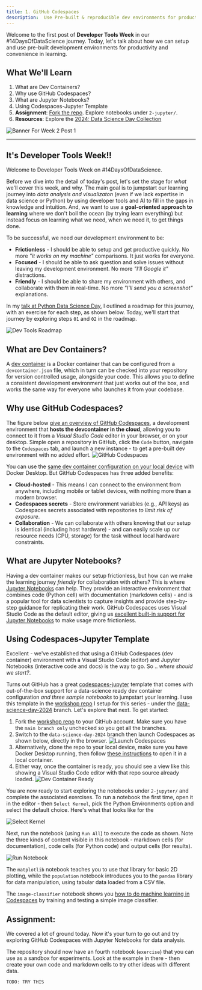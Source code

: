 ```yaml
---
title: 1. GitHub Codespaces
description:  Use Pre-built & reproducible dev environments for productivity 
---
```


Welcome to the first post of **Developer Tools Week** in our  #14DaysOfDataScience journey. Today, let's talk about how we can setup and use pre-built development environments for productivity and convenience in learning.

## What We'll Learn
1. What are Dev Containers?
1. Why use GitHub Codespaces?
1. What are Jupyter Notebooks?
1. Using Codespaces-Jupyter Template
1. **Assignment**: [Fork the repo](https://aka.ms/workshops/python-data-analysis). Explore notebooks under `2-jupyter/`.
1. **Resources**: Explore the [2024: Data Science Day Collection](https://bit.ly/2024-datasci-collection)

![Banner For Week 2 Post 1](./img/DatatScienceDay-DevTools-1.png)

---

## It's Developer Tools Week!!

Welcome to Developer Tools Week on #14DaysOfDataScience. 

Before we dive into the detail of today's post, let's set the stage for _what_ we'll cover this week, and why. The main goal is to jumpstart our learning journey into _data analysis and visualizaton_ (even if we lack expertise in data science or Python) by using developer tools and AI to fill in the gaps in knowledge and intuition. And, we want to use a **goal-oriented approach to learning** where we don't boil the ocean (by trying learn everything) but instead focus on learning what we need, when we need it, to get things done.

To be successful, we need our development environment to be:
 - **Frictionless** - I should be able to setup and get productive quickly. No more _"it works on my machine"_ comparisons. It just works for everyone.
 - **Focused** - I should be able to ask question and solve issues without leaving my development environment. No more _"I'll Google it"_ distractions.
 - **Friendly** - I should be able to share my environment with others, and collaborate with them in real-time. No more _"I'll send you a screenshot"_ explanations.

In my [talk at Python Data Science Day](https://youtu.be/scvDXfCMHYU?t=3770), I outlined a roadmap for this journey, with an exercise for each step, as shown below. Today, we'll start that journey by exploring steps `01` and `02` in the roadmap.

![Dev Tools Roadmap](./img/DataScienceDay-Roadmap.png)

## What are Dev Containers?

A [dev container](https://containers.dev/) is a Docker container that can be configured from a `devcontainer.json` file, which in turn can be checked into your repository for version controlled usage, alongside your code. This allows you to define a consistent development environment that just works out of the box, and works the same way for everyone who launches it from your codebase.

## Why use GitHub Codespaces?

The figure below [give an overview of GitHub Codespaces](https://docs.github.com/en/codespaces/overview?apiversion=2022-11-28), a development environment that **hosts the devcontainer in the cloud**, allowing you to connect to it from a _Visual Studio Code_ editor in your browser, or on your desktop. Simple open a repository in GitHub, click the `Code` button, navigate to the `Codespaces` tab, and launch a new instance - to get a pre-built dev environment with no added effort. 
![GitHub Codespaces](https://docs.github.com/assets/cb-77061/mw-1440/images/help/codespaces/codespaces-diagram.webp)

You can use the [same dev container configuration on your local device](https://code.visualstudio.com/docs/devcontainers/containers) with Docker Desktop. But GitHub Codespaces has three added benefits:
 - **Cloud-hosted** - This means I can connect to the environment from anywhere, including mobile or tablet devices, with nothing more than a modern browser.
 - **Codespaces secrets** - Store environment variables (e.g., API keys) as Codespaces secrets associated with repositories _to limit risk of exposure_.
 - **Collaboration** - We can collaborate with others knowing that our setup is identical (including host hardware) - and can easily scale up our resource needs (CPU, storage) for the task without local hardware constraints.

## What are Jupyter Notebooks?

Having a dev container makes our setup frictionless, but how can we make the learning journey _friendly_ for collaboration with others? This is where [Jupyter Notebooks](https://jupyter.org/) can help. They provide an interactive environment that combines code (Python cell) with documentation (markdown cells) - and is a popular tool for data scientists to capture insights and provide step-by-step guidance for replicating their work. GitHub Codespaces uses Visual Studio Code as the default editor, giving us [excellent built-in support for Jupyter Notebooks](https://code.visualstudio.com/docs/datascience/jupyter-notebooks) to make usage more frictionless.

## Using Codespaces-Jupyter Template

Excellent - we've established that using a GitHub Codespaces (dev container) environment with a Visual Studio Code (editor) and Jupyter Notebooks (interactive code and docs) is the way to go. So .. _where should we start?_.

Turns out GitHub has a great [codespaces-jupyter](https://github.com/github/codespaces-jupyter) template that comes with out-of-the-box support for a data-science ready dev container configuration _and three sample notebooks_ to jumpstart your learning.
I use this template in the [workshop repo](https://aka.ms/workshops/python-data-analysis) I setup for this series - under the [data-science-day-2024](https://github.com/nitya/pydata-analysis-workshop/tree/data-science-day-2024) branch. Let's explore that next. To get started:
1. Fork the [workshop repo](https://aka.ms/workshops/python-data-analysis) to your GitHub account. Make sure you have the `main branch only` unchecked so you get all the branches.
2. Switch to the `data-science-day-2024` branch then launch Codespaces as shown below, directly in the browser.
![Launch Codespaces](./img/launch-codespaces.png)
3. Alternatively, clone the repo to your local device, make sure you have Docker Desktop running, then follow [these instructions](https://code.visualstudio.com/docs/devcontainers/containers#_quick-start-open-an-existing-folder-in-a-container) to open it in a local container. 
4. Either way, once the container is ready, you should see a view like this showing a Visual Studio Code editor with that repo source already loaded.
![Dev Container Ready](./img/dev-container-ready.png)

You are now ready to start exploring the notebooks under `2-jupyter/` and complete the associated exercises. To run a notebook the first time, open it in the editor - then `Select Kernel`, pick the Python Environments option and select the default choice. Here's what that looks like for the 

![Select Kernel](./img/select-kernel.png)

Next, run the notebook (using `Run All`) to execute the code as shown. Note the three kinds of content visible in this notebook - markdown cells (for documentation), code cells (for Python code) and output cells (for results).

![Run Notebook](./img/run-notebook.png)

The `matplotlib` notebook teaches you to use that library for basic 2D plotting, while the `population` notebook introduces you to the `pandas` library for data manipulation, using tabular data loaded from a CSV file. 

The `image-classifier` notebook shows you [how to do machine learning in Codespaces](https://docs.github.com/codespaces/developing-in-a-codespace/getting-started-with-github-codespaces-for-machine-learning) by training and testing a simple image classifier.

## **Assignment**: 

We covered a lot of ground today. Now it's your turn to go out and try exploring GitHub Codespaces with Jupyter Notebooks for data analysis.

The repository should now have an fourth notebook (`exercise`) that you can use as a sandbox for experiments. Look at the example in there - then create your own code and markdown cells to try other ideas with different data.

`TODO: TRY THIS`